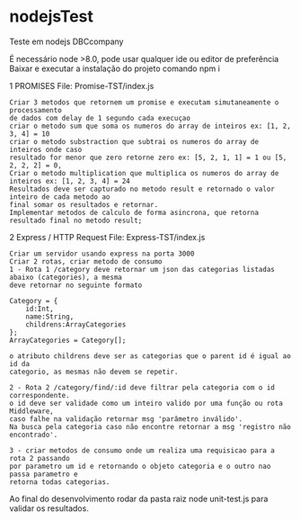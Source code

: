 # nodejsTest
Teste em nodejs DBCcompany

É necessário node >8.0, pode usar qualquer ide ou editor de preferência 
Baixar e executar a instalação do projeto
comando npm i

1 PROMISES  File: Promise-TST/index.js

    Criar 3 metodos que retornem um promise e executam simutaneamente o processamento 
    de dados com delay de 1 segundo cada execuçao 
    criar o metodo sum que soma os numeros do array de inteiros ex: [1, 2, 3, 4] = 10
    criar o metodo substraction que subtrai os numeros do array de inteiros onde caso 
    resultado for menor que zero retorne zero ex: [5, 2, 1, 1] = 1 ou [5, 2, 2, 2] = 0,
    Criar o metodo multiplication que multiplica os numeros do array de inteiros ex: [1, 2, 3, 4] = 24
    Resultados deve ser capturado no metodo result e retornado o valor inteiro de cada metodo ao 
    final somar os resultados e retornar.
    Implementar metodos de calculo de forma asincrona, que retorna resultado final no metodo result;

2 Express / HTTP Request File: Express-TST/index.js

    Criar um servidor usando express na porta 3000
    Criar 2 rotas, criar metodo de consumo 
    1 - Rota 1 /category deve retornar um json das categorias listadas abaixo (categories), a mesma 
    deve retornar no seguinte formato
    
    Category = {
        id:Int, 
        name:String, 
        childrens:ArrayCategories
    };
    ArrayCategories = Category[];
    
    o atributo childrens deve ser as categorias que o parent id é igual ao id da
    categorio, as mesmas não devem se repetir.
    
    2 - Rota 2 /category/find/:id deve filtrar pela categoria com o id correspondente.
    o id deve ser validade como um inteiro valido por uma função ou rota Middleware, 
    caso falhe na validação retornar msg 'parâmetro inválido'.
    Na busca pela categoria caso não encontre retornar a msg 'registro não encontrado'. 

    3 - criar metodos de consumo onde um realiza uma requisicao para a rota 2 passando 
    por parametro um id e retornando o objeto categoria e o outro nao passa parametro e 
    retorna todas categorias.   

Ao final do desenvolvimento rodar da pasta raiz node unit-test.js para validar os resultados.    